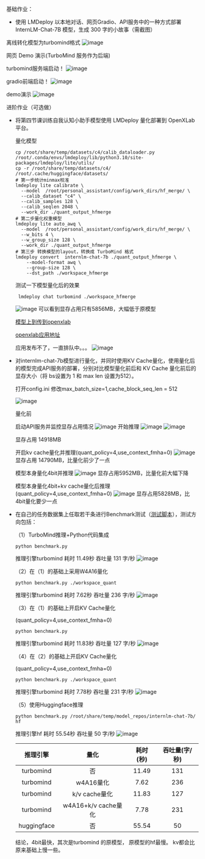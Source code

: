 基础作业：

- 使用 LMDeploy 以本地对话、网页Gradio、API服务中的一种方式部署 InternLM-Chat-7B 模型，生成 300 字的小故事（需截图）

离线转化模型为turbomind格式
![image](https://github.com/xiaomile/InternLM-homework/assets/14927720/6d1a7b6a-4516-4020-af0c-6d6cee5b6daf)

网页 Demo 演示(TurboMind 服务作为后端)

turbomind服务端启动！
![image](https://github.com/xiaomile/InternLM-homework/assets/14927720/35307a9d-da06-4db2-8658-b5454edab1b8)

gradio前端启动！
![image](https://github.com/xiaomile/InternLM-homework/assets/14927720/092432d6-3d02-4de5-ad62-06d50d9daaa3)

demo演示
![image](https://github.com/xiaomile/InternLM-homework/assets/14927720/b6658e67-3740-46a3-a4bc-e7c8bffc675a)





进阶作业（可选做）

- 将第四节课训练自我认知小助手模型使用 LMDeploy 量化部署到 OpenXLab 平台。

  量化模型
  ```
  cp /root/share/temp/datasets/c4/calib_dataloader.py  /root/.conda/envs/lmdeploy/lib/python3.10/site-packages/lmdeploy/lite/utils/
  cp -r /root/share/temp/datasets/c4/ /root/.cache/huggingface/datasets/
  # 第一步统计minmax校准
  lmdeploy lite calibrate \
    --model  /root/personal_assistant/config/work_dirs/hf_merge/ \
    --calib_dataset "c4" \
    --calib_samples 128 \
    --calib_seqlen 2048 \
    --work_dir ./quant_output_hfmerge
  # 第二步量化权重模型
  lmdeploy lite auto_awq \
    --model  /root/personal_assistant/config/work_dirs/hf_merge/ \
    --w_bits 4 \
    --w_group_size 128 \
    --work_dir ./quant_output_hfmerge
  # 第三步 转换模型的layout，转换成 TurboMind 格式
  lmdeploy convert  internlm-chat-7b ./quant_output_hfmerge \
      --model-format awq \
      --group-size 128 \
      --dst_path ./workspace_hfmerge
  ```
  测试一下模型量化后的效果
  ```
   lmdeploy chat turbomind ./workspace_hfmerge
  ```
  ![image](https://github.com/xiaomile/InternLM-homework/assets/14927720/5449bf11-c46e-4142-9938-3c92368c100c)
  可以看到显存占用只有5856MB，大幅低于原模型
  
  [模型上到传到openxlab](https://openxlab.org.cn/models/detail/xiaomile/personal_assistant_4bit)
  
  [openxlab应用地址](https://openxlab.org.cn/apps/detail/xiaomile/personal_assistant2_4bit)
  
  应用发布不了，一直排队中。。。
  ![image](https://github.com/xiaomile/InternLM-homework/assets/14927720/6369302d-ecbc-4a96-bb80-281e79f26fd2)





- 对internlm-chat-7b模型进行量化，并同时使用KV Cache量化，使用量化后的模型完成API服务的部署，分别对比模型量化前后和 KV Cache 量化前后的显存大小（将 bs设置为 1 和 max len 设置为512）。

  打开config.ini 修改max_batch_size=1,cache_block_seq_len = 512
  
  ![image](https://github.com/xiaomile/InternLM-homework/assets/14927720/71d9881e-a940-4dc5-a184-d709ac8f0555)
  
  量化前
  
  启动API服务并监控显存占用情况
  ![image](https://github.com/xiaomile/InternLM-homework/assets/14927720/1b763187-773d-46c4-92e8-3db4388918da)
  开始推理
  ![image](https://github.com/xiaomile/InternLM-homework/assets/14927720/04c91e26-362c-4ab9-b997-fd118e4431b8)
  ![image](https://github.com/xiaomile/InternLM-homework/assets/14927720/a5f95ef1-df01-46e7-87af-90c373805b7b)
  
  显存占用 14918MB
  
  开启kv cache量化并推理(quant_policy=4,use_context_fmha=0)
  ![image](https://github.com/xiaomile/InternLM-homework/assets/14927720/608a855f-5c6e-4ff0-9553-92a3153b26b0)
  显存占用 14790MB，比量化前少了一点
  
  模型本身量化4bit并推理
  ![image](https://github.com/xiaomile/InternLM-homework/assets/14927720/20df6fe9-8a0f-4a39-a4fc-08d1cce0a3f6)
  显存占用5952MB，比量化前大幅下降
  
  模型本身量化4bit+kv cache量化后推理(quant_policy=4,use_context_fmha=0)
  ![image](https://github.com/xiaomile/InternLM-homework/assets/14927720/8a6ca8f0-82fc-4b0e-8213-ce56c1f6b5b4)
  显存占用5828MB，比4bit量化要少一点

- 在自己的任务数据集上任取若干条进行Benchmark测试（[测试脚本](benchmark.py)），测试方向包括：
  
  （1）TurboMind推理+Python代码集成
  ```
  python benchmark.py
  ```
  推理引擎turbomind 耗时 11.49秒  吞吐量 131 字/秒
  ![image](https://github.com/xiaomile/InternLM-homework/assets/14927720/e3a94f2a-9b25-4186-8e1c-866e04f1b976)
  
  （2）在（1）的基础上采用W4A16量化
  ```
  python benchmark.py ./workspace_quant
  ```
  推理引擎turbomind 耗时 7.62秒  吞吐量 236 字/秒
  ![image](https://github.com/xiaomile/InternLM-homework/assets/14927720/a92a1a42-9f8b-4402-9d2e-974d0c630649)
  
  （3）在（1）的基础上开启KV Cache量化
  
  (quant_policy=4,use_context_fmha=0)
  ```
  python benchmark.py
  ```
  推理引擎turbomind 耗时 11.83秒  吞吐量 127 字/秒
  ![image](https://github.com/xiaomile/InternLM-homework/assets/14927720/74281b71-4422-4985-87a1-71c1ed9005ed)
  
  （4）在（2）的基础上开启KV Cache量化
  
  (quant_policy=4,use_context_fmha=0)
  ```
  python benchmark.py ./workspace_quant
  ```
  推理引擎turbomind 耗时 7.78秒  吞吐量 231 字/秒
  ![image](https://github.com/xiaomile/InternLM-homework/assets/14927720/9c473213-30e2-4304-963c-8a21640eb87a)
  
  （5）使用Huggingface推理
  ```
  python benchmark.py /root/share/temp/model_repos/internlm-chat-7b/ hf
  ```
  推理引擎hf 耗时 55.54秒  吞吐量 50 字/秒
  ![image](https://github.com/xiaomile/InternLM-homework/assets/14927720/be08ef99-7446-4b6e-89dc-5027e56f5d9f)
  
  | 推理引擎| 量化 | 耗时(秒) | 吞吐量(字/秒) |
  | :------:| :---:|:----:|:----:|
  | turbomind | 否 | 11.49 |131 |
  | turbomind | w4A16量化 | 7.62 | 236 |
  | turbomind | k/v cache量化 | 11.83 | 127 |
  | turbomind | w4A16+k/v cache量化 | 7.78 | 231 |
  | huggingface | 否 | 55.54 | 50 |
  
  结论，4bit最快，其次是turbomind 的原模型， 原模型的hf最慢。 kv都会比原来基础上慢一些。
